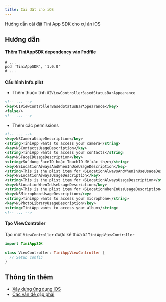 ```yaml
---
title: Cài đặt cho iOS
---
```


Hướng dẫn cài đặt Tini App SDK cho dự án iOS

## Hướng dẫn

#### Thêm TiniAppSDK dependency vào Podfile

```pod
# ...
pod 'TiniAppSDK', '1.0.0'
# ...
```

#### Cấu hình Info.plist

- Thêm thuộc tính `UIViewControllerBasedStatusBarAppearance`

```xml
<!-- ... -->
<key>UIViewControllerBasedStatusBarAppearance</key>
<false/>
<!-- ... -->
```

- Thêm các permissions

```xml
<!-- ... -->
<key>NSCameraUsageDescription</key>
<string>TiniApp wants to access your camera</string>
<key>NSContactsUsageDescription</key>
<string>TiniApp wants to access your contacts</string>
<key>NSFaceIDUsageDescription</key>
<string>Sử dụng FaceID hoặc TouchID để xác thực</string>
<key>NSLocationAlwaysAndWhenInUseUsageDescription</key>
<string>This is the plist item for NSLocationAlwaysAndWhenInUseUsageDescription</string>
<key>NSLocationAlwaysUsageDescription</key>
<string>This is the plist item for NSLocationAlwaysUsageDescription</string>
<key>NSLocationWhenInUseUsageDescription</key>
<string>This is the plist item for NSLocationWhenInUseUsageDescription</string>
<key>NSMicrophoneUsageDescription</key>
<string>TiniApp wants to access your microphone</string>
<key>NSPhotoLibraryUsageDescription</key>
<string>TiniApp wants to access your album</string>
<!-- ... -->
```

#### Tạo ViewController

Tạo một `ViewController` được kế thừa từ `TiniAppViewController`

```swift
import TiniAppSDK

class ViewController: TiniAppViewController {
  // Setup config
}
```

<!-- ## Các vấn đề gặp phải

#### Vấn đề 1: Conflict thư viện

#### Vấn đề 2: Conflict thư viện -->

## Thông tin thêm

- [Xây dựng ứng dụng iOS](/docs/sdk/example-for-ios)
- [Các vấn đề gặp phải](/docs/sdk/troubleshooting)
